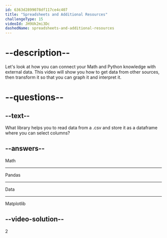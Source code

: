 ```yaml
---
id: 6363d2899078df117ce4c407
title: "Spreadsheets and Additional Resources"
challengeType: 15
videoId: JH9Uk2mi3Dc
dashedName: spreadsheets-and-additional-resources
---
```


# --description--

Let's look at how you can connect your Math and Python knowledge with external data. This video will show you how to get data from other sources, then transform it so that you can graph it and interpret it.

# --questions--

## --text--

What library helps you to read data from a .csv and store it as a dataframe where you can select columns?

## --answers--

Math

---

Pandas

---

Data

---

Matplotlib

## --video-solution--

2

